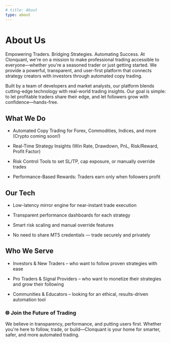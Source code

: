 ```yaml
---
# title: About
type: about
---
```


# About Us
Empowering Traders. Bridging Strategies. Automating Success.
At Clonquant, we're on a mission to make professional trading accessible to everyone—whether you're a seasoned trader or just getting started. We provide a powerful, transparent, and user-first platform that connects strategy creators with investors through automated copy trading.

Built by a team of developers and market analysts, our platform blends cutting-edge technology with real-world trading insights. Our goal is simple: to let profitable traders share their edge, and let followers grow with confidence—hands-free.

## What We Do
- Automated Copy Trading for Forex, Commodities, Indices, and more (Crypto coming soon!)

- Real-Time Strategy Insights (Win Rate, Drawdown, PnL, Risk/Reward, Profit Factor)

- Risk Control Tools to set SL/TP, cap exposure, or manually override trades

- Performance-Based Rewards: Traders earn only when followers profit

## Our Tech
- Low-latency mirror engine for near-instant trade execution

- Transparent performance dashboards for each strategy

- Smart risk scaling and manual override features

- No need to share MT5 credentials — trade securely and privately

## Who We Serve
- Investors & New Traders – who want to follow proven strategies with ease

- Pro Traders & Signal Providers – who want to monetize their strategies and grow their following

- Communities & Educators – looking for an ethical, results-driven automation tool

### 🌐 Join the Future of Trading
We believe in transparency, performance, and putting users first. Whether you're here to follow, trade, or build—Clonquant is your home for smarter, safer, and more automated trading.